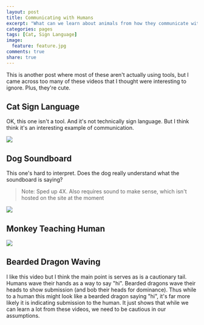 ```yaml
---
layout: post
title: Communicating with Humans
excerpt: "What can we learn about animals from how they communicate with humans"
categories: pages
tags: [Cat, Sign Language]
image:
  feature: feature.jpg
comments: true
share: true
---
```


This is another post where most of these aren't actually using tools, but I came across too many of these videos that I thought were interesting to ignore. Plus, they're cute.


## Cat Sign Language

OK, this one isn't a tool. And it's not technically sign language. But I think think it's an interesting example of communication.

<img src='https://github.com/jss367/antools/blob/gh-pages-2.3.4/assets/images/communication/cat_sign_language_with_human.gif?raw=true' />


## Dog Soundboard

This one's hard to interpret. Does the dog really understand what the soundboard is saying?

> Note: Sped up 4X. Also requires sound to make sense, which isn't hosted on the site at the moment

<img src='https://github.com/jss367/antools/blob/gh-pages-2.3.4/assets/images/communication/dog_soundboard.gif?raw=true' />




## Monkey Teaching Human

<img src='https://github.com/jss367/antools/blob/gh-pages-2.3.4/assets/images/communication/monkey_teaching_human.gif?raw=true' />


## Bearded Dragon Waving

I like this video but I think the main point is serves as is a cautionary tail. Humans wave their hands as a way to say "hi". Bearded dragons wave their heads to show submission (and bob their heads for dominance). Thus while to a human this might look like a bearded dragon saying "hi", it's far more likely it is indicating submission to the human. It just shows that while we can learn a lot from these videos, we need to be cautious in our assumptions.


